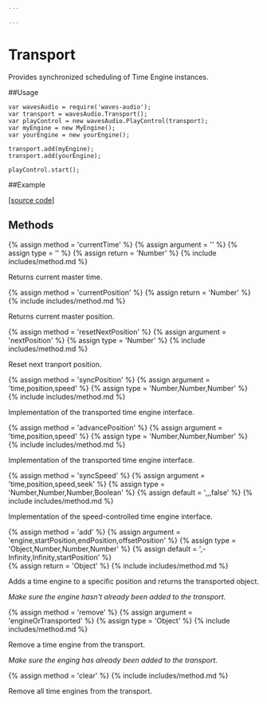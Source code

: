 ```yaml
---

---
```


# Transport

Provides synchronized scheduling of Time Engine instances.

##Usage

~~~
var wavesAudio = require('waves-audio');
var transport = wavesAudio.Transport();
var playControl = new wavesAudio.PlayControl(transport);
var myEngine = new MyEngine();
var yourEngine = new yourEngine();

transport.add(myEngine);
transport.add(yourEngine);

playControl.start();
~~~

##Example

<div id='transport-container'></div>
<script src="https://rawgit.com/wavesjs/audio/master/examples/transport.js"></script>
<a href="https://rawgit.com/wavesjs/audio/master/examples/transport.js" target="_blank">[source code]</a>

## Methods

{% assign method = 'currentTime' %}
{% assign argument = '' %}
{% assign type = '' %}
{% assign return = 'Number' %}
{% include includes/method.md %}

Returns current master time.

{% assign method = 'currentPosition' %}
{% assign return = 'Number' %}
{% include includes/method.md %}

Returns current master position.

{% assign method = 'resetNextPosition' %}
{% assign argument = 'nextPosition' %}
{% assign type = 'Number' %}
{% include includes/method.md %}

Reset next tranport position.

{% assign method = 'syncPosition' %}
{% assign argument = 'time,position,speed' %}
{% assign type = 'Number,Number,Number' %}
{% include includes/method.md %}

Implementation of the transported time engine interface.

{% assign method = 'advancePosition' %}
{% assign argument = 'time,position,speed' %}
{% assign type = 'Number,Number,Number' %}
{% include includes/method.md %}

Implementation of the transported time engine interface.

{% assign method = 'syncSpeed' %}
{% assign argument = 'time,position,speed,seek' %}
{% assign type = 'Number,Number,Number,Boolean' %}
{% assign default = ',,,false' %} 
{% include includes/method.md %}

Implementation of the speed-controlled time engine interface.

{% assign method = 'add' %}
{% assign argument = 'engine,startPosition,endPosition,offsetPosition' %}
{% assign type = 'Object,Number,Number,Number' %}
{% assign default = ',-Infinity,Infinity,startPosition' %}   
{% assign return = 'Object' %}
{% include includes/method.md %}

Adds a time engine to a specific position and returns the transported object.

_Make sure the engine hasn't already been added to the transport_.

{% assign method = 'remove' %}
{% assign argument = 'engineOrTransported' %}
{% assign type = 'Object' %}
{% include includes/method.md %}

Remove a time engine from the transport.

_Make sure the enging has already been added to the transport_.

{% assign method = 'clear' %}
{% include includes/method.md %}

Remove all time engines from the transport.
